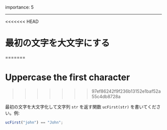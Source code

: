 importance: 5

---

<<<<<<< HEAD
# 最初の文字を大文字にする
=======
# Uppercase the first character
>>>>>>> 97ef86242f9f236b13152e1baf52a55c4db8728a

最初の文字を大文字化して文字列 `str` を返す関数 `ucFirst(str)` を書いてください。例:

```js
ucFirst("john") == "John";
```
